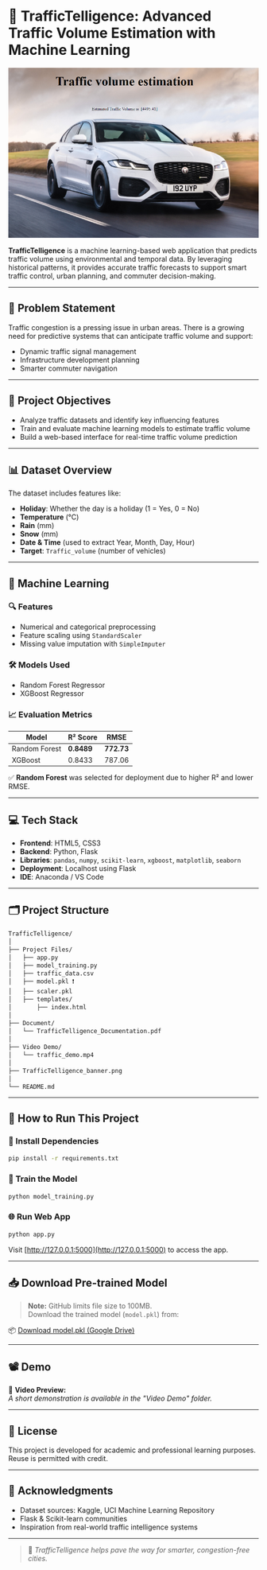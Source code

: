 # 🚦 TrafficTelligence: Advanced Traffic Volume Estimation with Machine Learning

![Banner](https://github.com/dinesh-2601/TrafficTelligence_Advanced_Traffic_Volume_Estimation_with_Machine_Learning/blob/main/TrafficTelligence_Banner.png)

**TrafficTelligence** is a machine learning-based web application that predicts traffic volume using environmental and temporal data. By leveraging historical patterns, it provides accurate traffic forecasts to support smart traffic control, urban planning, and commuter decision-making.

---

## 📌 Problem Statement

Traffic congestion is a pressing issue in urban areas. There is a growing need for predictive systems that can anticipate traffic volume and support:
- Dynamic traffic signal management
- Infrastructure development planning
- Smarter commuter navigation

---

## 🎯 Project Objectives

- Analyze traffic datasets and identify key influencing features
- Train and evaluate machine learning models to estimate traffic volume
- Build a web-based interface for real-time traffic volume prediction

---

## 📊 Dataset Overview

The dataset includes features like:
- **Holiday**: Whether the day is a holiday (1 = Yes, 0 = No)
- **Temperature** (°C)
- **Rain** (mm)
- **Snow** (mm)
- **Date & Time** (used to extract Year, Month, Day, Hour)
- **Target**: `Traffic_volume` (number of vehicles)

---

## 🧠 Machine Learning

### 🔍 Features
- Numerical and categorical preprocessing
- Feature scaling using `StandardScaler`
- Missing value imputation with `SimpleImputer`

### 🛠️ Models Used
- Random Forest Regressor
- XGBoost Regressor

### 📈 Evaluation Metrics
| Model            | R² Score | RMSE    |
|------------------|----------|---------|
| Random Forest    | **0.8489** | **772.73** |
| XGBoost          | 0.8433   | 787.06  |

✅ **Random Forest** was selected for deployment due to higher R² and lower RMSE.

---

## 💻 Tech Stack

- **Frontend**: HTML5, CSS3
- **Backend**: Python, Flask
- **Libraries**: `pandas`, `numpy`, `scikit-learn`, `xgboost`, `matplotlib`, `seaborn`
- **Deployment**: Localhost using Flask
- **IDE**: Anaconda / VS Code

---

## 🗂️ Project Structure

```
TrafficTelligence/
│
├── Project Files/
│   ├── app.py
│   ├── model_training.py
│   ├── traffic_data.csv
│   ├── model.pkl ❗
│   ├── scaler.pkl
│   ├── templates/
│       ├── index.html
│
├── Document/
│   └── TrafficTelligence_Documentation.pdf
│
├── Video Demo/
│   └── traffic_demo.mp4
│
├── TrafficTelligence_banner.png
│
└── README.md
```

---

## 🚀 How to Run This Project

### 🔧 Install Dependencies

```bash
pip install -r requirements.txt
```

### 🧠 Train the Model 

```bash
python model_training.py
```

### 🌐 Run Web App

```bash
python app.py
```

Visit [http://127.0.0.1:5000](http://127.0.0.1:5000) to access the app.

---

## 📥 Download Pre-trained Model

> **Note:** GitHub limits file size to 100MB.  
> Download the trained model (`model.pkl`) from:

📦 [Download model.pkl (Google Drive)](https://drive.google.com/file/d/1TUYoMLwCB4basW1H5sNxtDa3WB6XK8Qe/view?usp=sharing)

---

## 📽️ Demo

🎥 **Video Preview:**  
_A short demonstration is available in the "Video Demo" folder._

---

## 📄 License

This project is developed for academic and professional learning purposes.  
Reuse is permitted with credit.

---

## 🙌 Acknowledgments

- Dataset sources: Kaggle, UCI Machine Learning Repository
- Flask & Scikit-learn communities
- Inspiration from real-world traffic intelligence systems

---

> 🚗 *TrafficTelligence helps pave the way for smarter, congestion-free cities.*
